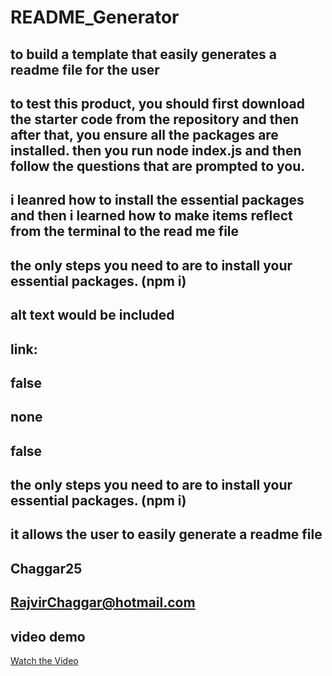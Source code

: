 # README_Generator 
        
## to build a template that easily generates a readme file for the user 

## to test this product, you should first download the starter code from the repository and then after that, you ensure all the packages are installed. then you run node index.js and then follow the questions that are prompted to you. 

## i leanred how to install the essential packages and then i learned how to make items reflect from the terminal to the read me file

## the only steps you need to are to install your essential packages. (npm i) 

## alt text would be included         

## link: 

## false

## none

## false

## the only steps you need to are to install your essential packages. (npm i) 

## it allows the user to easily generate a readme file 

## Chaggar25

## RajvirChaggar@hotmail.com

## video demo

[Watch the Video](<Untitled_ Oct 19, 2023 12_51 PM.webm>)
        


